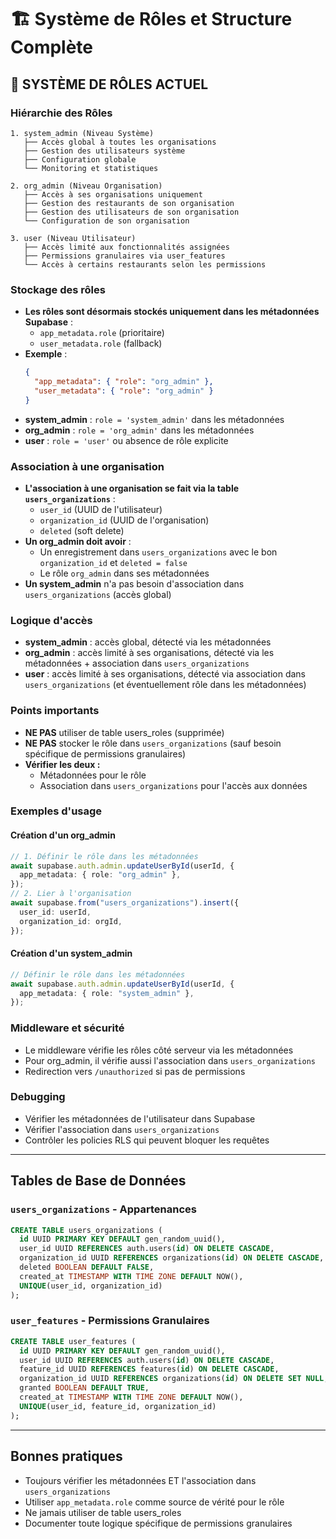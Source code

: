 # 🏗️ Système de Rôles et Structure Complète

## 🎯 SYSTÈME DE RÔLES ACTUEL

### Hiérarchie des Rôles

```
1. system_admin (Niveau Système)
   ├── Accès global à toutes les organisations
   ├── Gestion des utilisateurs système
   ├── Configuration globale
   └── Monitoring et statistiques

2. org_admin (Niveau Organisation)
   ├── Accès à ses organisations uniquement
   ├── Gestion des restaurants de son organisation
   ├── Gestion des utilisateurs de son organisation
   └── Configuration de son organisation

3. user (Niveau Utilisateur)
   ├── Accès limité aux fonctionnalités assignées
   ├── Permissions granulaires via user_features
   └── Accès à certains restaurants selon les permissions
```

### Stockage des rôles

- **Les rôles sont désormais stockés uniquement dans les métadonnées Supabase** :
  - `app_metadata.role` (prioritaire)
  - `user_metadata.role` (fallback)
- **Exemple** :
  ```json
  {
    "app_metadata": { "role": "org_admin" },
    "user_metadata": { "role": "org_admin" }
  }
  ```
- **system_admin** : `role = 'system_admin'` dans les métadonnées
- **org_admin** : `role = 'org_admin'` dans les métadonnées
- **user** : `role = 'user'` ou absence de rôle explicite

### Association à une organisation

- **L'association à une organisation se fait via la table `users_organizations`** :
  - `user_id` (UUID de l'utilisateur)
  - `organization_id` (UUID de l'organisation)
  - `deleted` (soft delete)
- **Un org_admin doit avoir** :
  - Un enregistrement dans `users_organizations` avec le bon `organization_id` et `deleted = false`
  - Le rôle `org_admin` dans ses métadonnées
- **Un system_admin** n'a pas besoin d'association dans `users_organizations` (accès global)

### Logique d'accès

- **system_admin** : accès global, détecté via les métadonnées
- **org_admin** : accès limité à ses organisations, détecté via les métadonnées + association dans `users_organizations`
- **user** : accès limité à ses organisations, détecté via association dans `users_organizations` (et éventuellement rôle dans les métadonnées)

### Points importants

- **NE PAS** utiliser de table users_roles (supprimée)
- **NE PAS** stocker le rôle dans `users_organizations` (sauf besoin spécifique de permissions granulaires)
- **Vérifier les deux :**
  - Métadonnées pour le rôle
  - Association dans `users_organizations` pour l'accès aux données

### Exemples d'usage

#### Création d'un org_admin

```typescript
// 1. Définir le rôle dans les métadonnées
await supabase.auth.admin.updateUserById(userId, {
  app_metadata: { role: "org_admin" },
});
// 2. Lier à l'organisation
await supabase.from("users_organizations").insert({
  user_id: userId,
  organization_id: orgId,
});
```

#### Création d'un system_admin

```typescript
// Définir le rôle dans les métadonnées
await supabase.auth.admin.updateUserById(userId, {
  app_metadata: { role: "system_admin" },
});
```

### Middleware et sécurité

- Le middleware vérifie les rôles côté serveur via les métadonnées
- Pour org_admin, il vérifie aussi l'association dans `users_organizations`
- Redirection vers `/unauthorized` si pas de permissions

### Debugging

- Vérifier les métadonnées de l'utilisateur dans Supabase
- Vérifier l'association dans `users_organizations`
- Contrôler les policies RLS qui peuvent bloquer les requêtes

---

## Tables de Base de Données

### `users_organizations` - Appartenances

```sql
CREATE TABLE users_organizations (
  id UUID PRIMARY KEY DEFAULT gen_random_uuid(),
  user_id UUID REFERENCES auth.users(id) ON DELETE CASCADE,
  organization_id UUID REFERENCES organizations(id) ON DELETE CASCADE,
  deleted BOOLEAN DEFAULT FALSE,
  created_at TIMESTAMP WITH TIME ZONE DEFAULT NOW(),
  UNIQUE(user_id, organization_id)
);
```

### `user_features` - Permissions Granulaires

```sql
CREATE TABLE user_features (
  id UUID PRIMARY KEY DEFAULT gen_random_uuid(),
  user_id UUID REFERENCES auth.users(id) ON DELETE CASCADE,
  feature_id UUID REFERENCES features(id) ON DELETE CASCADE,
  organization_id UUID REFERENCES organizations(id) ON DELETE SET NULL,
  granted BOOLEAN DEFAULT TRUE,
  created_at TIMESTAMP WITH TIME ZONE DEFAULT NOW(),
  UNIQUE(user_id, feature_id, organization_id)
);
```

---

## Bonnes pratiques

- Toujours vérifier les métadonnées ET l'association dans `users_organizations`
- Utiliser `app_metadata.role` comme source de vérité pour le rôle
- Ne jamais utiliser de table users_roles
- Documenter toute logique spécifique de permissions granulaires
